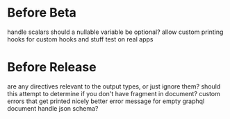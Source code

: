 # Before Beta

handle scalars
should a nullable variable be optional?
allow custom printing hooks for custom hooks and stuff
test on real apps

# Before Release

are any directives relevant to the output types, or just ignore them?
should this attempt to determine if you don't have fragment in document?
custom errors that get printed nicely
better error message for empty graphql document
handle json schema?
